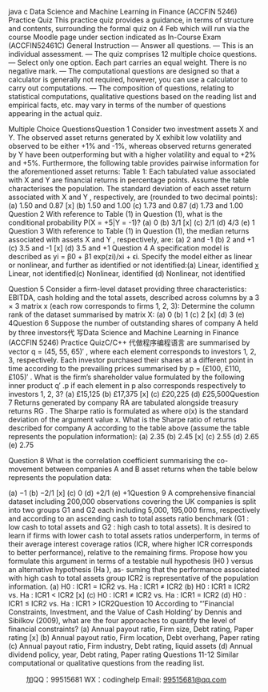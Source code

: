 java c
Data   Science   and   Machine   Learning   in   Finance   (ACCFIN   5246)
Practice   Quiz
This   practice   quiz   provides   a   guidance,   in   terms   of structure   and   contents,   surrounding   the formal   quiz   on   4   Feb   which   will   run   via   the   course   Moodle   page   under   section   indicated   as In-Course   Exam      (ACCFIN52461C)
General   Instruction
—    Answer   all   questions.
—    This   is   an   individual   assessment.
—    The   quiz   comprises   12   multiple   choice   questions.
—    Select   only   one   option.   Each   part   carries   an   equal   weight.   There   is   no   negative   mark.
—    The   computational   questions   are   designed   so   that   a   calculator   is   generally   not   required,   however,   you   can   use   a   calculator   to   carry   out   computations.
—      The   composition   of   questions, relating   to   statistical   computations, qualitative   questions   based on   the   reading   list   and   empirical   facts,   etc.    may   vary   in   terms   of   the   number   of   questions   appearing   in   the   actual   quiz.


Multiple   Choice   QuestionsQuestion      1          Consider   two   investment   assets   X      and   Y.      The   observed   asset   returns   generated by   X   exhibit   low   volatility   and   observed   to   be   either   +1%   and   -1%,   whereas   observed   returns generated   by   Y    have   been   outperforming   but   with   a   higher   volatility   and   equal   to    +2%   and   +5%.   Furthermore, the following table provides   pairwise   information   for   the   aforementioned   asset   returns:
Table   1:   Each   tabulated   value   associated   with   X   and Y   are financial   returns   in percentage points.    Assume   the   table   characterises   the   population.
The   standard   deviation   of each   asset   return   associated   with   X   and   Y   ,   respectively,   are   (rounded to   two   decimal   points):
(a)      1.50   and   0.87   [x]
(b)      1.50   and   1.00
(c)      1.73   and   0.87
(d)      1.73   and   1.00
Question      2       With      reference   to      Table      (1)   in   Question      (1),   what   is   the   conditional   probability P(X   = +5|Y   =   -1)?
(a)    0
(b)    3/1 [x]
(c)    2/1
(d)    4/3
(e)      1
Question      3         With   reference   to   Table   (1)   in   Question   (1),   the   median   returns   associated   with assets   X   and   Y   ,   respectively,   are:
(a)      2   and   -1
(b)    2   and   +1
(c)      3.5   and   -1   [x]
(d)    3.5   and   +1
Question   4       A   specification   model   is   described   as   yi =   β0 + β1 exp(zi)/xi    + ϵi.      Specify   the   model either   as   linear   or   nonlinear,   and   further   as   identified   or   not   identified:(a)      Linear,   identified   [x](b)      Linear,   not   identified(c)      Nonlinear,   identified
(d)      Nonlinear,   not   identified



Question   5            Consider a firm-level dataset providing three characteristics:   EBITDA, cash holding   and   the   total   assets,   described   across   columns   by   a   3   × 3   matrix   x   (each   row   corresponds   to   firms   1,   2,   3):
Determine   the   column   rank   of the   dataset   summarised   by   matrix   X:
(a)    0
(b)      1
(c)      2   [x]
(d)      3
(e)    4Question   6            Suppose   the   number   of   outstanding   shares   of   company   A   held   by   three   investors代 写Data Science and Machine Learning in Finance (ACCFIN 5246) Practice QuizC/C++
代做程序编程语言 are   summarised   by   vector   q   =   (45, 55,   65)′   ,   where   each   element   corresponds   to   investors   1,   2,   3,   respectively.      Each   investor   purchased   their   shares   at   a   different   point   in   time   according   to   the prevailing   prices   summarised   by   p   =   (£100, £110, £105)′   .    What   is   the   firm’s   shareholder   value formulated   by   the   following   inner   product   q′   .p   if each   element   in   p   also   corresponds   respectively   to   investors   1,   2,   3?
(a)    £15,125
(b)    £17,375   [x]
(c)    £20,225
(d)    £25,500Question    7         Returns   generated   by   company   RA      are   tabulated   alongside   treasury   returns   RG   . The   Sharpe   ratio   is   formulated   as      where   σ(x)   is   the   standard   deviation   of   the argument   value   x.
What   is   the   Sharpe   ratio   of   returns   described   for   company   A   according   to   the   table   above   (assume the   table   represents   the   population   information):
(a)      2.35
(b)    2.45   [x]
(c)      2.55
(d)    2.65
(e)      2.75


Question   8          What   is   the   correlation   coefficient   summarising   the   co-movement   between   companies   A   and   B   asset   returns   when   the   table   below   represents   the   population   data:

(a)    −1
(b)      −2/1 [x]
(c)    0
(d)    +2/1
(e)    +1Question   9         A   comprehensive   financial   dataset   including   200,000   observations   covering   the   UK companies   is   split   into   two   groups   G1      and   G2      each   including   5,000,    195,000   firms,   respectively   and   according   to   an   ascending   cash   to   total   assets   ratio   benchmark   (G1   :   low   cash   to   total   assets   and   G2   :    high   cash   to   total   assets).    It   is   desired   to   learn   if   firms   with   lower   cash   to   total   assets ratios   underperform,   in   terms   of   their   average   interest   coverage   ratios   (ICR,   where   higher   ICR   corresponds   to   better   performance),   relative   to   the   remaining   firms.    Propose   how   you   formulate   this   argument   in   terms   of   a   testable   null   hypothesis   (H0   ) versus   an   alternative   hypothesis   (Ha   ),   as-   suming   that   the   performance   associated   with   high   cash   to   total   assets   group   ICR2    is   representative of the   population   information.
(a)      H0    : ICR1    = ICR2    vs.   Ha      : ICR1    ≠   ICR2
(b)      H0    : ICR1    ≥ ICR2    vs.    Ha      : ICR1    < ICR2       [x]
(c)      H0    : ICR1    ≠   ICR2    vs.   Ha      : ICR1    = ICR2
(d)      H0    : ICR1    ≤ ICR2    vs.   Ha      :   ICR1    >   ICR2Question   10         According to   “’Financial   Constraints, Investment,   and the Value of   Cash   Holding’   by   Dennis   and   Sibilkov      (2009),   what   are   the   four   approaches   to   quantify   the   level   of   financial constraints?
(a)      Annual   payout   ratio,   Firm   size,   Debt   rating,   Paper   rating   [x]
(b)      Annual   payout   ratio,   Firm   location,   Debt   overhang,   Paper   rating
(c)      Annual   payout   ratio,   Firm   industry,   Debt   rating,   liquid   assets
(d)      Annual   dividend   policy,   year,   Debt   rating,   Paper   rating
Questions   11-12            Similar   computational   or   qualitative   questions   from   the   reading   list.





         
加QQ：99515681  WX：codinghelp  Email: 99515681@qq.com
